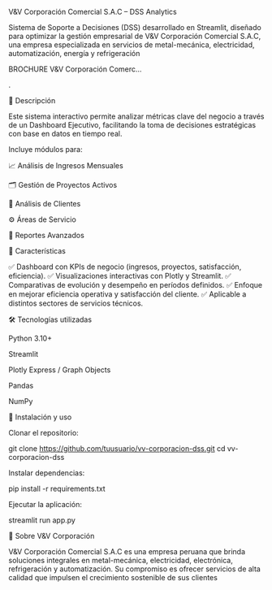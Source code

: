 V&V Corporación Comercial S.A.C – DSS Analytics








Sistema de Soporte a Decisiones (DSS) desarrollado en Streamlit, diseñado para optimizar la gestión empresarial de V&V Corporación Comercial S.A.C, una empresa especializada en servicios de metal-mecánica, electricidad, automatización, energía y refrigeración

BROCHURE V&V Corporación Comerc…

.

🚀 Descripción

Este sistema interactivo permite analizar métricas clave del negocio a través de un Dashboard Ejecutivo, facilitando la toma de decisiones estratégicas con base en datos en tiempo real.

Incluye módulos para:

📈 Análisis de Ingresos Mensuales

🗂️ Gestión de Proyectos Activos

👥 Análisis de Clientes

⚙️ Áreas de Servicio

📑 Reportes Avanzados

🎯 Características

✅ Dashboard con KPIs de negocio (ingresos, proyectos, satisfacción, eficiencia).
✅ Visualizaciones interactivas con Plotly y Streamlit.
✅ Comparativas de evolución y desempeño en períodos definidos.
✅ Enfoque en mejorar eficiencia operativa y satisfacción del cliente.
✅ Aplicable a distintos sectores de servicios técnicos.

🛠️ Tecnologías utilizadas

Python 3.10+

Streamlit

Plotly Express / Graph Objects

Pandas

NumPy

📌 Instalación y uso

Clonar el repositorio:

git clone https://github.com/tuusuario/vv-corporacion-dss.git
cd vv-corporacion-dss


Instalar dependencias:

pip install -r requirements.txt


Ejecutar la aplicación:

streamlit run app.py

🏢 Sobre V&V Corporación

V&V Corporación Comercial S.A.C es una empresa peruana que brinda soluciones integrales en metal-mecánica, electricidad, electrónica, refrigeración y automatización. Su compromiso es ofrecer servicios de alta calidad que impulsen el crecimiento sostenible de sus clientes
